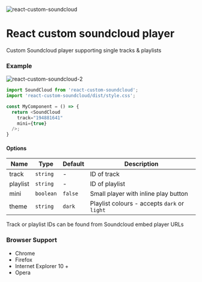 ![react-custom-soundcloud](https://matswainson.com/images/github/soundcloud.png)

# React custom soundcloud player

Custom Soundcloud player supporting single tracks & playlists

### Example

![react-custom-soundcloud-2](https://matswainson.com/images/github/soundcloud-player.png)

```js
import SoundCloud from 'react-custom-soundcloud';
import 'react-custom-soundcloud/dist/style.css';

const MyComponent = () => {
  return <SoundCloud
    track="194881641"
    mini={true}
  />;
}
```

#### Options

| Name | Type | Default | Description |
|-----------|-----------|-------------|-------------|
| track | `string` | - | ID of track |
| playlist | `string` | - | ID of playlist |
| mini | `boolean` | `false` | Small player with inline play button |
| theme | `string` | `dark` | Playlist colours - accepts `dark` or `light` |

Track or playlist IDs can be found from Soundcloud embed player URLs

### Browser Support

* Chrome
* Firefox
* Internet Explorer 10 +
* Opera